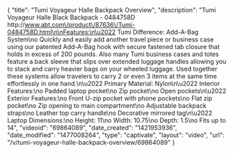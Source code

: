 {
    "title": "Tumi Voyageur Halle Backpack Overview",
    "description": "Tumi Voyageur Halle Black Backpack - 0484758D http:\/\/www.abt.com\/product\/87636\/Tumi-0484758D.html\n\nFeatures:\n\u2022 Tumi Difference: Add-A-Bag System\no Quickly and easily add another travel piece or business case using our patented Add-A-Bag hook with secure fastened tab closure that holds in excess of 200 pounds. Also many Tumi business cases and totes feature a back sleeve that slips over extended luggage handles allowing you to stack and carry heavier bags on your wheeled luggage. Used together these systems allow travelers to carry 2 or even 3 items at the same time effortlessly in one hand.\n\u2022 Primary Material: Nylon\n\u2022 Interior Features:\no Padded laptop pocket\no Zip pocket\no Open pockets\n\u2022 Exterior Features:\no Front U-zip pocket with phone pockets\no Flat zip pocket\no Zip opening to main compartment\no Adjustable backpack straps\no Leather top carry handle\no Decorative mirrored tag\n\u2022 Laptop Dimensions:\no Height: 11\no Width: 10.75\no Depth: 1.5\no Fits up to 14",
    "videoid": "69864089",
    "date_created": "1421953936",
    "date_modified": "1477008264",
    "type": "captivate",
    "layout": "video",
    "url": "\/v\/tumi-voyageur-halle-backpack-overview\/69864089"
}